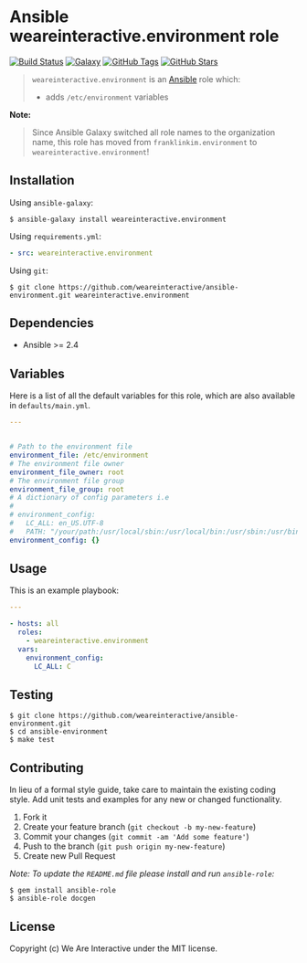 # Ansible weareinteractive.environment role

[![Build Status](https://img.shields.io/travis/weareinteractive/ansible-environment.svg)](https://travis-ci.org/weareinteractive/ansible-environment)
[![Galaxy](http://img.shields.io/badge/galaxy-weareinteractive.environment-blue.svg)](https://galaxy.ansible.com/weareinteractive/environment)
[![GitHub Tags](https://img.shields.io/github/tag/weareinteractive/ansible-environment.svg)](https://github.com/weareinteractive/ansible-environment)
[![GitHub Stars](https://img.shields.io/github/stars/weareinteractive/ansible-environment.svg)](https://github.com/weareinteractive/ansible-environment)

> `weareinteractive.environment` is an [Ansible](http://www.ansible.com) role which:
>
> * adds `/etc/environment` variables

**Note:**

> Since Ansible Galaxy switched all role names to the organization name, this role has moved from `franklinkim.environment` to `weareinteractive.environment`!

## Installation

Using `ansible-galaxy`:

```shell
$ ansible-galaxy install weareinteractive.environment
```

Using `requirements.yml`:

```yaml
- src: weareinteractive.environment
```

Using `git`:

```shell
$ git clone https://github.com/weareinteractive/ansible-environment.git weareinteractive.environment
```

## Dependencies

* Ansible >= 2.4

## Variables

Here is a list of all the default variables for this role, which are also available in `defaults/main.yml`.

```yaml
---


# Path to the environment file
environment_file: /etc/environment
# The environment file owner
environment_file_owner: root
# The environment file group
environment_file_group: root
# A dictionary of config parameters i.e
#
# environment_config:
#   LC_ALL: en_US.UTF-8
#   PATH: "/your/path:/usr/local/sbin:/usr/local/bin:/usr/sbin:/usr/bin:/sbin:/bin:/usr/games:/usr/local/games/"
environment_config: {}

```


## Usage

This is an example playbook:

```yaml
---

- hosts: all
  roles:
    - weareinteractive.environment
  vars:
    environment_config:
      LC_ALL: C

```


## Testing

```shell
$ git clone https://github.com/weareinteractive/ansible-environment.git
$ cd ansible-environment
$ make test
```

## Contributing
In lieu of a formal style guide, take care to maintain the existing coding style. Add unit tests and examples for any new or changed functionality.

1. Fork it
2. Create your feature branch (`git checkout -b my-new-feature`)
3. Commit your changes (`git commit -am 'Add some feature'`)
4. Push to the branch (`git push origin my-new-feature`)
5. Create new Pull Request

*Note: To update the `README.md` file please install and run `ansible-role`:*

```shell
$ gem install ansible-role
$ ansible-role docgen
```

## License
Copyright (c) We Are Interactive under the MIT license.
